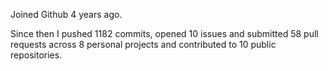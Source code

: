 Joined Github 4 years ago.

Since then I pushed 1182 commits, opened 10 issues and submitted 58 pull requests across 8 personal projects and contributed to 10 public repositories.
